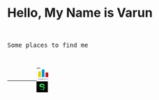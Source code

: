 # Hello, My Name is Varun
<html lang="en">
<head>
    <meta charset="UTF-8">
    <title>Using font awesome</title>
    <script src="https://kit.fontawesome.com/ce0444d81d.js" crossorigin="anonymous"></script>
</head>
<body>
    <!-- <i class="fas fa-ad fa-5x">&nbsp &nbsp &nbsp</i> -->
    <pre>
        <p>Some places to find me</p>
        <a href = "https://www.linkedin.com/in/varun-das-514526141" target = "_blank"><i class="fab fa-linkedin fa-3x"></i</a> 
        <a href = "https://codeforces.com/profile/veedee" target = "_blank"><img src = "codeforces.png" alt = "codeforces image" width = "6%"/></a> 
        <a href = "https://sourcerer.io/veedee2000" target = "_blank"><img src = "sourcerer.png" alt = "sourcerer image" width = "5%"/></a>
    </pre>
</body>
</html>
